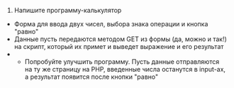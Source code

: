 1. Напишите программу-калькулятор
  - Форма для ввода двух чисел, выбора знака операции и кнопка "равно"
  - Данные пусть передаются методом GET из формы (да, можно и так!) на скрипт, который их примет и выведет выражение и его результат
  - * Попробуйте улучшить программу. Пусть данные отправляются на ту же страницу на PHP, введенные числа останутся в input-ах, а результат появится после кнопки "равно"
